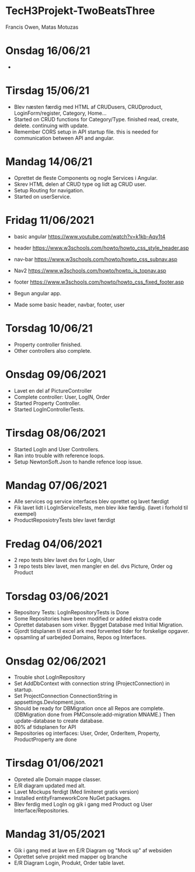 # TecH3Projekt-TwoBeatsThree
Francis Owen, Matas Motuzas


# Onsdag 16/06/21
* 


# Tirsdag 15/06/21
* Blev næsten færdig med HTML af CRUDusers, CRUDproduct, LoginForm/register, Category, Home...
* Started on CRUD functions for Category/Type. finished read, create, delete. continuing with update.
* Remember CORS setup in API startup file. this is needed for communication between API and angular.


# Mandag 14/06/21
* Oprettet de fleste Components og nogle Services i Angular.
* Skrev HTML delen af CRUD type og lidt ag CRUD user.
* Setup Routing for navigation.
* Started on userService.


# Fridag 11/06/2021
* basic angular https://www.youtube.com/watch?v=k1kb-Aqy1t4 
* header  https://www.w3schools.com/howto/howto_css_style_header.asp
* nav-bar https://www.w3schools.com/howto/howto_css_subnav.asp
* Nav2    https://www.w3schools.com/howto/howto_js_topnav.asp   
* footer  https://www.w3schools.com/howto/howto_css_fixed_footer.asp

* Begun angular app.
* Made some basic header, navbar, footer, user


# Torsdag 10/06/21
* Property controller finished.
* Other controllers also complete.


# Onsdag 09/06/2021
* Lavet en del af PictureController
* Complete controller: User, LogIN, Order
* Started Property Controller.
* Started LogInControllerTests.


# Tirsdag 08/06/2021
* Started LogIn and User Controllers. 
* Ran into trouble with reference loops.
* Setup NewtonSoft.Json to handle refence loop issue.


# Mandag 07/06/2021
* Alle services og service interfaces blev oprettet og lavet færdigt
* Fik lavet lidt i LogInServiceTests, men blev ikke færdig. (lavet i forhold til exempel)
* ProductReposiotryTests blev lavet færdigt


# Fredag 04/06/2021
* 2 repo tests blev lavet dvs for LogIn, User
* 3 repo tests blev lavet, men mangler en del. dvs Picture, Order og Product


# Torsdag 03/06/2021
* Repository Tests: LogInRepositoryTests is Done
* Some Repositories have been modified or added ekstra code
* Oprettet databasen som virker. Bygget Database med Initial Migration.
* Gjordt tidsplanen til excel ark med forvented tider for forskelige opgaver.
* opsamling af uarbejded Domains, Repos og Interfaces.


# Onsdag 02/06/2021
* Trouble shot LogInRepository
* Set AddDbContext with connection string (ProjectConnection) in startup.
* Set ProjectConnection ConnectionString in appsettings.Devlopment.json.
* Should be ready for DBMigration once all Repos are complete. (DBMigration done from PMConsole:add-migration MNAME.)
 Then update-database to create database.
* 80% af tidsplanen for API
* Repositories og interfaces: User, Order, OrderItem, Property, ProductProperty are done


# Tirsdag 01/06/2021
* Opreted alle Domain mappe classer.
* E/R diagram updated med alt.
* Lavet Mockups ferdigt (Med limiteret gratis version)
* Installed entityFrameworkCore NuGet packages.
* Blev ferdig med LogIn og gik i gang med Product og User Interface/Repositories.


# Mandag 31/05/2021
* Gik i gang med at lave en E/R Diagram og "Mock up" af websiden
* Oprettet selve projekt med mapper og branche
* E/R Diagram Login, Produkt, Order table lavet.
